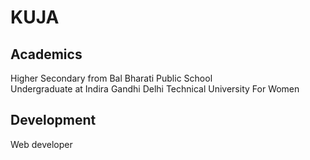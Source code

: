 # KUJA

## Academics
 Higher Secondary from Bal Bharati Public School <br/>
 Undergraduate at Indira Gandhi Delhi Technical University For Women 

## Development
  Web developer

